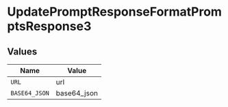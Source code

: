 # UpdatePromptResponseFormatPromptsResponse3


## Values

| Name          | Value         |
| ------------- | ------------- |
| `URL`         | url           |
| `BASE64_JSON` | base64_json   |
